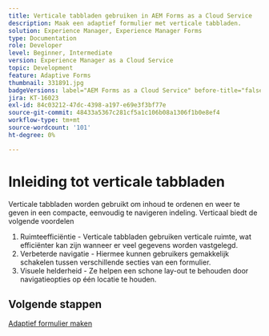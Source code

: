 ```yaml
---
title: Verticale tabbladen gebruiken in AEM Forms as a Cloud Service
description: Maak een adaptief formulier met verticale tabbladen.
solution: Experience Manager, Experience Manager Forms
type: Documentation
role: Developer
level: Beginner, Intermediate
version: Experience Manager as a Cloud Service
topic: Development
feature: Adaptive Forms
thumbnail: 331891.jpg
badgeVersions: label="AEM Forms as a Cloud Service" before-title="false"
jira: KT-16023
exl-id: 84c03212-47dc-4398-a197-e69e3f3bf77e
source-git-commit: 48433a5367c281cf5a1c106b08a1306f1b0e8ef4
workflow-type: tm+mt
source-wordcount: '101'
ht-degree: 0%

---
```


# Inleiding tot verticale tabbladen

Verticale tabbladen worden gebruikt om inhoud te ordenen en weer te geven in een compacte, eenvoudig te navigeren indeling. Verticaal biedt de volgende voordelen
1. Ruimteefficiëntie - Verticale tabbladen gebruiken verticale ruimte, wat efficiënter kan zijn wanneer er veel gegevens worden vastgelegd.
1. Verbeterde navigatie - Hiermee kunnen gebruikers gemakkelijk schakelen tussen verschillende secties van een formulier.
1. Visuele helderheid - Ze helpen een schone lay-out te behouden door navigatieopties op één locatie te houden.

## Volgende stappen

[Adaptief formulier maken](./create-af.md)
